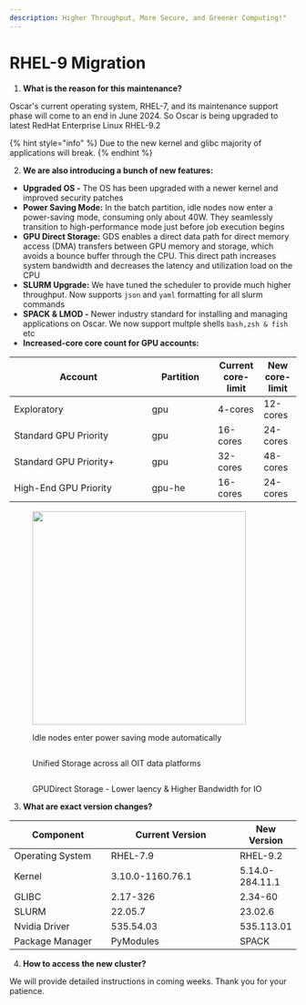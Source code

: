 ```yaml
---
description: Higher Throughput, More Secure, and Greener Computing!"
---
```


# RHEL-9 Migration

1. **What is the reason for this maintenance?**

Oscar's current operating system, RHEL-7, and its maintenance support phase will come to an end in June 2024. So Oscar is being upgraded to latest RedHat Enterprise Linux RHEL-9.2

{% hint style="info" %}
Due to the new kernel and glibc majority of applications will break.&#x20;
{% endhint %}

2. **We are also introducing a bunch of new features:**

* **Upgraded OS -** The OS has been upgraded with a newer kernel and improved security patches
* **Power Saving Mode:** In the batch partition, idle nodes now enter a power-saving mode, consuming only about 40W. They seamlessly transition to high-performance mode just before job execution begins
* **GPU Direct Storage:** GDS enables a direct data path for direct memory access (DMA) transfers between GPU memory and storage, which avoids a bounce buffer through the CPU. This direct path increases system bandwidth and decreases the latency and utilization load on the CPU
* **SLURM Upgrade:** We have tuned the scheduler to provide much higher throughput. Now supports `json` and `yaml` formatting for all slurm commands
* **SPACK & LMOD -** Newer industry standard for installing and managing applications on Oscar. We now support multple shells `bash,zsh & fish` etc
* **Increased-core core count for GPU accounts:**

<table><thead><tr><th width="226">Account</th><th width="100">Partition</th><th>Current core-limit</th><th>New core-limit</th></tr></thead><tbody><tr><td>Exploratory </td><td>gpu</td><td>4-cores</td><td>12-cores</td></tr><tr><td>Standard GPU Priority</td><td>gpu</td><td>16-cores</td><td>24-cores</td></tr><tr><td>Standard GPU Priority+</td><td>gpu</td><td>32-cores</td><td>48-cores</td></tr><tr><td>High-End GPU Priority</td><td>gpu-he</td><td>16-cores</td><td>24-cores</td></tr></tbody></table>

<div align="left">

<figure><img src="../.gitbook/assets/DALL·E 2023-10-29 05.56.22 - Photo of a modern data center with rows of servers glowing in blue. Overlaying the scene is a leafy vine, symbolizing nature, winding its way through .png" alt="" width="375"><figcaption><p>Idle nodes enter power saving mode automatically </p></figcaption></figure>

 

<figure><img src="../.gitbook/assets/Screenshot 2023-10-29 at 6.52.18 AM.png" alt=""><figcaption><p>Unified Storage across all OIT data platforms</p></figcaption></figure>

 

<figure><img src="../.gitbook/assets/Screenshot 2023-10-29 at 6.12.44 AM.png" alt=""><figcaption><p>GPUDirect Storage - Lower laency &#x26; Higher Bandwidth for IO</p></figcaption></figure>

</div>

3. **What are exact version changes?**

<table><thead><tr><th width="199.33333333333331">Component</th><th width="300">Current Version</th><th>New Version</th></tr></thead><tbody><tr><td>Operating System</td><td>RHEL-7.9</td><td>RHEL-9.2</td></tr><tr><td>Kernel</td><td>3.10.0-1160.76.1</td><td>5.14.0-284.11.1</td></tr><tr><td>GLIBC</td><td>2.17-326</td><td>2.34-60</td></tr><tr><td>SLURM </td><td>22.05.7</td><td>23.02.6</td></tr><tr><td>Nvidia Driver</td><td>535.54.03</td><td>535.113.01</td></tr><tr><td>Package Manager</td><td>PyModules</td><td>SPACK</td></tr></tbody></table>

4. **How to access the new cluster?**

We will provide detailed instructions in coming weeks. Thank you for your patience.&#x20;

